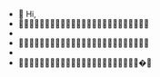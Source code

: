 - 👋 Hi, 
- 👀👀👀👀👀👀👀👀👀👀👀👀👀👀👀👀👀👀👀👀👀👀👀👀👀
-
- 👀👀👀👀👀👀👀👀👀👀👀👀👀👀👀👀👀👀👀👀👀👀👀👀👀
- 
- 👀👀👀👀👀👀👀👀👀👀👀👀👀👀👀👀👀👀👀👀👀👀👀�👀
<!---

--->
